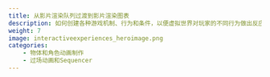 ```yaml
---
title: 从影片渲染队列过渡到影片渲染图表
description: 如何创建各种游戏机制、行为和条件，以便虚拟世界对玩家的不同行为做出反应。
weight: 7
image: interactiveexperiences_heroimage.png
categories:
    - 物体和角色动画制作
    - 过场动画和Sequencer
---
```

